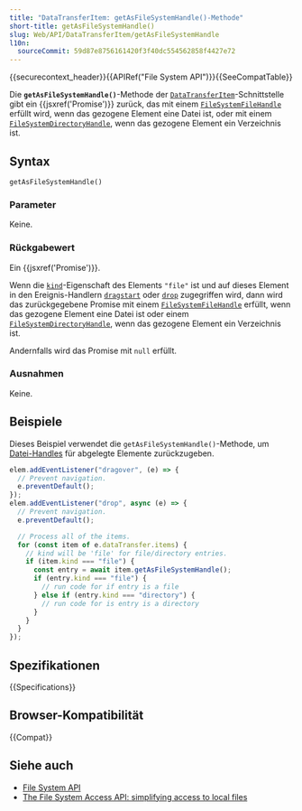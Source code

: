 ```yaml
---
title: "DataTransferItem: getAsFileSystemHandle()-Methode"
short-title: getAsFileSystemHandle()
slug: Web/API/DataTransferItem/getAsFileSystemHandle
l10n:
  sourceCommit: 59d87e8756161420f3f40dc554562858f4427e72
---
```


{{securecontext_header}}{{APIRef("File System API")}}{{SeeCompatTable}}

Die **`getAsFileSystemHandle()`**-Methode der [`DataTransferItem`](/de/docs/Web/API/DataTransferItem)-Schnittstelle gibt ein {{jsxref('Promise')}} zurück, das mit einem [`FileSystemFileHandle`](/de/docs/Web/API/FileSystemFileHandle) erfüllt wird, wenn das gezogene Element eine Datei ist, oder mit einem [`FileSystemDirectoryHandle`](/de/docs/Web/API/FileSystemDirectoryHandle), wenn das gezogene Element ein Verzeichnis ist.

## Syntax

```js-nolint
getAsFileSystemHandle()
```

### Parameter

Keine.

### Rückgabewert

Ein {{jsxref('Promise')}}.

Wenn die [`kind`](/de/docs/Web/API/DataTransferItem/kind)-Eigenschaft des Elements `"file"` ist und auf dieses Element in den Ereignis-Handlern [`dragstart`](/de/docs/Web/API/HTMLElement/dragstart_event) oder [`drop`](/de/docs/Web/API/HTMLElement/drop_event) zugegriffen wird, dann wird das zurückgegebene Promise mit einem [`FileSystemFileHandle`](/de/docs/Web/API/FileSystemFileHandle) erfüllt, wenn das gezogene Element eine Datei ist oder einem [`FileSystemDirectoryHandle`](/de/docs/Web/API/FileSystemDirectoryHandle), wenn das gezogene Element ein Verzeichnis ist.

Andernfalls wird das Promise mit `null` erfüllt.

### Ausnahmen

Keine.

## Beispiele

Dieses Beispiel verwendet die `getAsFileSystemHandle()`-Methode, um
[Datei-Handles](/de/docs/Web/API/FileSystemHandle) für abgelegte Elemente zurückzugeben.

```js
elem.addEventListener("dragover", (e) => {
  // Prevent navigation.
  e.preventDefault();
});
elem.addEventListener("drop", async (e) => {
  // Prevent navigation.
  e.preventDefault();

  // Process all of the items.
  for (const item of e.dataTransfer.items) {
    // kind will be 'file' for file/directory entries.
    if (item.kind === "file") {
      const entry = await item.getAsFileSystemHandle();
      if (entry.kind === "file") {
        // run code for if entry is a file
      } else if (entry.kind === "directory") {
        // run code for is entry is a directory
      }
    }
  }
});
```

## Spezifikationen

{{Specifications}}

## Browser-Kompatibilität

{{Compat}}

## Siehe auch

- [File System API](/de/docs/Web/API/File_System_API)
- [The File System Access API: simplifying access to local files](https://developer.chrome.com/docs/capabilities/web-apis/file-system-access)
